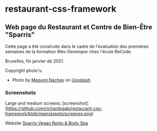 # restaurant-css-framework

## Web page du Restaurant et Centre de Bien-Être  "Sparris"

Cette page a êtè construite dans le cadre de l'evaluation des premiéres semaines 
de la formation Wev-Developer chez l'école BeCode.

Bruxelles, fin janvier de 2021.

Copyright photo's:
* <span>Photo by <a href="https://unsplash.com/@meguminachev?utm_source=unsplash&amp;utm_medium=referral&amp;utm_content=creditCopyText">Megumi Nachev</a> on <a href="https://unsplash.com/s/photos/vegan-food?utm_source=unsplash&amp;utm_medium=referral&amp;utm_content=creditCopyText">Unsplash</a></span>


 ### Screenshots
 Large and medium screens: 
 [screenshot]:(https://github.com/richardsgab/restaurant-css-framework/blob/main/assets/screenes.png)

 Website
 [Sparris Vegan Resto & Body Spa](https://richardsgab.github.io/restaurant-css-framework/git)